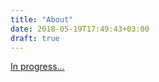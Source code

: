```yaml
---
title: "About"
date: 2018-05-19T17:49:43+03:00
draft: true
---
```


[In progress...](http://devops.haim-ari.com)


